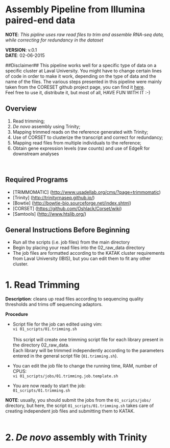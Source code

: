 # Assembly Pipeline from Illumina paired-end data
**NOTE**:
*This pipline uses raw read files to trim and assemble RNA-seq data, while correcting for redundancy in the dataset*

**VERSION**: v.0.1 <br>
**DATE**: 02-06-2015

##Disclaimer##
This pipeline works well for a specific type of data on a specific cluster at Laval University. You might have to
change certain lines of code in order to make it work, depending on the type of data and the name of the files.
The various steps presented in this pipeline were mainly taken from the CORESET github project page, you can find it 
[here](https://github.com/Oshlack/Corset/wiki/Example). <br>
Feel free to use it, distribute it, but most of all, HAVE FUN WITH IT :-)

## Overview ##
1) Read trimming; <br>
2) *De novo* assembly using Trinity; <br>
3) Mapping trimmed reads on the reference generated with Trinity; <br>
4) Use of CORSET to clusterize the transcript and correct for redundancy; <br>
5) Mapping read files from multiple individuals to the reference; <br>
5) Obtain gene expression levels (raw counts) and use of EdgeR for downstream analyses <br>
<br>

## Required Programs ##
* [TRIMMOMATIC] (http://www.usadellab.org/cms/?page=trimmomatic)
* [Trinity] (http://trinityrnaseq.github.io/)
* [Bowtie] (http://bowtie-bio.sourceforge.net/index.shtml)
* [CORSET] (https://github.com/Oshlack/Corset/wiki)
* [Samtools] (http://www.htslib.org/)<br>

## General Instructions Before Beginning ##
* Run all the scripts (i.e. job files) from the main directory
* Begin by placing your read files into the 02_raw_data directory
* The job files are formatted according to the KATAK cluster requirements from Laval University (IBIS), but you can edit them to fit any other cluster.<br>

# 1. Read Trimming #
**Description**: cleans up read files according to sequencing quality thresholds and trims off sequencing adaptors.<br>

**Procedure**<br>
* Script file for the job can edited using vim:<br>
`vi 01_scripts/01.trimming.sh`
<br><br>
This script will create one trimming script file for each library present in the directory 02_raw_data.<br>
Each library will be trimmed independently according to the parameters entered in the general script file (`01.trimming.sh`).<br>

* You can edit the job file to change the running time, RAM, number of CPUS:<br>
`vi 01_scripts/jobs/01.trimming.job.template.sh`

* You are now ready to start the job:<br>
`01_scripts/01.trimming.sh`

**NOTE**: usually, you should submit the jobs from the `01_scripts/jobs/` directory, but here, the script `01_scripts/01.trimming.sh` takes care of creating independent job files and submitting them to KATAK.<br>
<br>

# 2. *De novo* assembly with Trinity #
